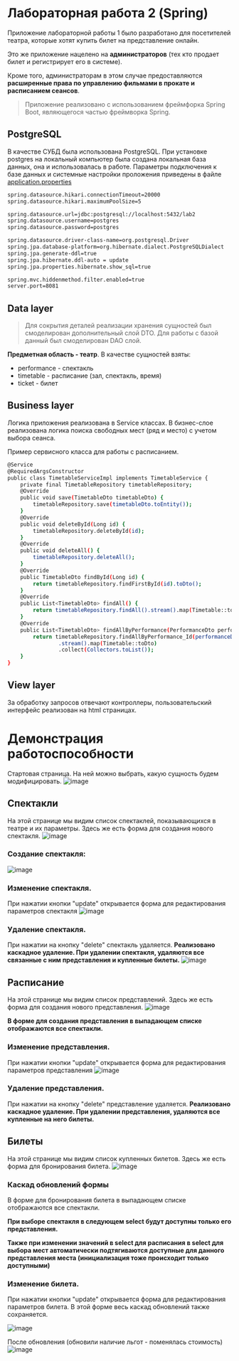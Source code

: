# Лабораторная работа 2 (Spring)
Приложение лабораторной работы 1 было разработано для посетителей театра, которые хотят купить билет на представление онлайн. 

Это же приложение нацелено на **администраторов** (тех кто продает билет и регистрирует его в системе).

Кроме того, администраторам в этом случае предоставляются **расширенные права по управлению фильмами в прокате и расписанием сеансов**.

> Приложение реализовано с использованием фреймфорка Spring Boot, являющегося частью фреймворка Spring.
## PostgreSQL
В качестве СУБД была использована PostgreSQL. При установке postgres на локальный компьютер была создана локальная база данных, она и использовалась в работе.
Параметры подключения к базе данных и системные настройки проложения приведены в файле [application.properties](https://github.com/sumrako/ESA_LAB_2/blob/master/src/main/resources/application.properties)
```bash
spring.datasource.hikari.connectionTimeout=20000
spring.datasource.hikari.maximumPoolSize=5

spring.datasource.url=jdbc:postgresql://localhost:5432/lab2
spring.datasource.username=postgres
spring.datasource.password=postgres

spring.datasource.driver-class-name=org.postgresql.Driver
spring.jpa.database-platform=org.hibernate.dialect.PostgreSQLDialect
spring.jpa.generate-ddl=true
spring.jpa.hibernate.ddl-auto = update
spring.jpa.properties.hibernate.show_sql=true

spring.mvc.hiddenmethod.filter.enabled=true
server.port=8081
```
## Data layer
> Для сокрытия деталей реализации хранения сущностей был смоделирован дополнительный слой DTO.
Для работы с базой данный был смоделирован DAO слой.
> 
**Предметная область - театр**. В качестве сущностей взяты:
- performance - спектакль
- timetable - расписание (зал, спектакль, время)
- ticket - билет


## Business layer
Логика приложения реализована в Service классах. В бизнес-слое реализована логика поиска свободных мест (ряд и место) с учетом выбора сеанса.

Пример сервисного класса для работы с расписанием.

```bash
@Service
@RequiredArgsConstructor
public class TimetableServiceImpl implements TimetableService {
    private final TimetableRepository timetableRepository;
    @Override
    public void save(TimetableDto timetableDto) {
        timetableRepository.save(timetableDto.toEntity());
    }
    @Override
    public void deleteById(Long id) {
        timetableRepository.deleteById(id);
    }
    @Override
    public void deleteAll() {
        timetableRepository.deleteAll();
    }
    @Override
    public TimetableDto findById(Long id) {
        return timetableRepository.findFirstById(id).toDto();
    }
    @Override
    public List<TimetableDto> findAll() {
        return timetableRepository.findAll().stream().map(Timetable::toDto).collect(Collectors.toList());
    }
    @Override
    public List<TimetableDto> findAllByPerformance(PerformanceDto performanceDto) {
        return timetableRepository.findAllByPerformance_Id(performanceDto.getId())
                .stream().map(Timetable::toDto)
                .collect(Collectors.toList());
    }
}
```
## View layer
За обработку запросов отвечают контроллеры, пользовательский интерфейс реализован на html страницах.
# Демонстрация работоспособности
Стартовая страница. На ней можно выбрать, какую сущность будем модифицировать.
![image](https://github.com/sumrako/ESA_LR_2/assets/67976572/3cc51647-f299-4aaa-bde4-9da640761e66)


## Спектакли
На этой странице мы видим список спектаклей, показывающихся в театре и их параметры. Здесь же есть форма для создания 
нового спектакля.
![image](https://github.com/sumrako/ESA_LR_2/assets/67976572/80b5ab7c-1bff-4f2e-a56e-4294e97847c9)


### Создание спектакля:
![image](https://github.com/sumrako/ESA_LR_2/assets/67976572/da9ee343-d71d-406b-9d8b-0eb6e7d2396a)

### Изменение спектакля. 
При нажатии кнопки "update" открывается форма для редактирования параметров спектакля
![image](https://github.com/sumrako/ESA_LR_2/assets/67976572/5d4a617a-e5df-45ed-baeb-9ed5b98a01ed)

### Удаление спектакля.
При нажатии на кнопку "delete" спектакль удаляется. **Реализовано каскадное удаление. При удалении спектакля, удаляются все связанные с ним представления и купленные билеты.**
![image](https://github.com/sumrako/ESA_LR_2/assets/67976572/e53b3068-9953-4d3a-9e6f-ce763034be0c)

## Расписание
На этой странице мы видим список представлений. Здесь же есть форма для создания нового представления.
![image](https://github.com/sumrako/ESA_LR_2/assets/67976572/4c3d42ef-c6de-439c-864b-ab1d56a4e66e)


**В форме для создания представления в выпадающем списке отображаются все спектакли.**


### Изменение представления. 
При нажатии кнопки "update" открывается форма для редактирования параметров представления
![image](https://github.com/sumrako/ESA_LR_2/assets/67976572/11ccf41b-fc5d-4304-956a-21727cddfc7d)


### Удаление представления. 
При нажатии на кнопку "delete" представление удаляется. **Реализовано каскадное удаление. При удалении представления, удаляются все купленные на него билеты.**

## Билеты
На этой странице мы видим список купленных билетов. Здесь же есть форма для бронирования билета.
![image](https://github.com/sumrako/ESA_LR_2/assets/67976572/5a353313-0a9b-42b0-87a4-acb5558ba1a6)


### Каскад обновлений формы
В форме для бронирования билета в выпадающем списке отображаются все спектакли. 

**При выборе спектакля в следующем select будут доступны только его представления.**

**Также при изменении значений в select для расписания в select для выбора мест автоматически подтягиваются доступные для данного представления места (инициализация тоже происходит только доступными)**

### Изменение билета. 
При нажатии кнопки "update" открывается форма для редактирования параметров билета. В этой форме весь каскад обновлений также сохраняется.

![image](https://github.com/sumrako/ESA_LR_2/assets/67976572/ad4be7b1-1b06-41cf-bc9e-4e6c5bc562e7)

После обновления (обновили наличие льгот - поменялась стоимость)
![image](https://github.com/sumrako/ESA_LR_2/assets/67976572/5d28b1bd-ed88-44ad-b50e-0c82dc942b36)


